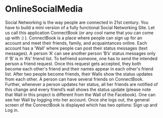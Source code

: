 # OnlineSocialMedia
Social Networking is the way people are connected in 21st century. You have to build a mini version of a fully functional Social Networking Site. Let us call this application ConnectBook (or any cool name that you can come up with :­) ). ConnectBook is a place where people can sign up for an account and meet their friends, family, and acquaintances online. Each account has a ‘Wall’ where people can post their status messages (text messages). A person ‘A’ can see another person ‘B’s’ status messages only if ‘B’ is in ‘A’s’ friend list. To befriend someone, one has to send the intended person a friend request. Once this request gets accepted, they both become each other's friend and their names appear in each other's friend list. After two people become friends, their Walls show the status updates from each other.
A person can have several friends on ConnectBook. Further, whenever a person updates her status, all her friends are notified of this change and every friend’s wall shows the status update (please note that Wall in this project is different from the Wall of the Facebook). One can see her Wall by logging into her account. Once she logs out, the general screen of the ConnectBook is displayed which has two options: Sign up and Log in.
